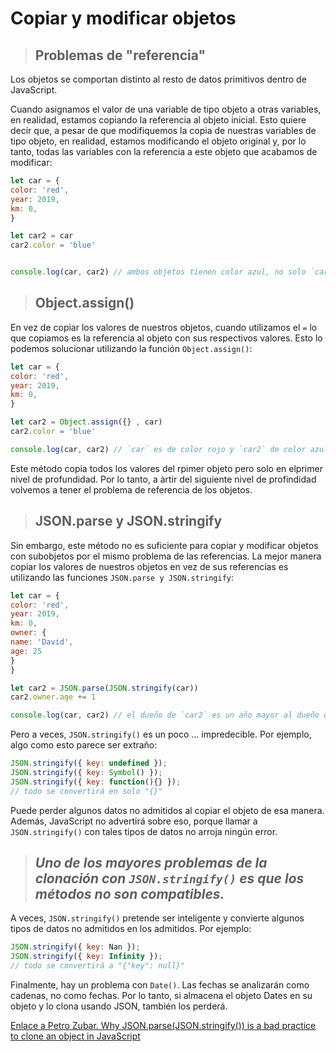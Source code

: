 # Copiar y modificar objetos

>## Problemas de "referencia"

Los objetos se comportan distinto al resto de datos primitivos dentro de JavaScript.

Cuando asignamos el valor de una variable de tipo objeto a otras variables, en realidad, estamos copiando la referencia al objeto inicial. Esto quiere decir que, a pesar de que modifiquemos la copia de nuestras variables de tipo objeto, en realidad, estamos modificando el objeto original y, por lo tanto, todas las variables con la referencia a este objeto que acabamos de modificar:

```javascript
let car = {
color: 'red',
year: 2019,
km: 0,
}

let car2 = car
car2.color = 'blue'


console.log(car, car2) // ambos objetos tienen color azul, no solo `car2`
```

>## Object.assign()

En vez de copiar los valores de nuestros objetos, cuando utilizamos el `=` lo que copiamos es la referencia al objeto con sus respectivos valores. Esto lo podemos solucionar utilizando la función `Object.assign()`:

```javascript
let car = {
color: 'red',
year: 2019,
km: 0,
}

let car2 = Object.assign({} , car)
car2.color = 'blue'

console.log(car, car2) // `car` es de color rojo y `car2` de color azul
```

Este método copia todos los valores del rpimer objeto pero solo en elprimer nivel de profundidad. Por lo tanto, a àrtir del siguiente nivel de profindidad volvemos a tener el problema de referencia de los objetos.

>## JSON.parse y JSON.stringify

Sin embargo, este método no es suficiente para copiar y modificar objetos con subobjetos por el mismo problema de las referencias. La mejor manera copiar los valores de nuestros objetos en vez de sus referencias es utilizando las funciones `JSON.parse y JSON.stringify`:

```javascript
let car = {
color: 'red',
year: 2019,
km: 0,
owner: {
name: 'David',
age: 25
}
}

let car2 = JSON.parse(JSON.stringify(car))
car2.owner.age += 1

console.log(car, car2) // el dueño de `car2` es un año mayor al dueño de `car`
```

Pero a veces, `JSON.stringify()` es un poco ... impredecible. Por ejemplo, algo como esto parece ser extraño:

```javascript
JSON.stringify({ key: undefined });
JSON.stringify({ key: Symbol() });
JSON.stringify({ key: function(){} });
// todo se convertirá en solo "{}"
```

Puede perder algunos datos no admitidos al copiar el objeto de esa manera. Además, JavaScript no advertirá sobre eso, porque llamar a `JSON.stringify()` con tales tipos de datos no arroja ningún error.

>## *Uno de los mayores problemas de la clonación con `JSON.stringify()` es que los **métodos** no son compatibles.*

A veces, `JSON.stringify()` pretende ser inteligente y convierte algunos tipos de datos no admitidos en los admitidos. Por ejemplo:

```javascript
JSON.stringify({ key: Nan });
JSON.stringify({ key: Infinity });
// todo se convertirá a "{"key": null}"
```

Finalmente, hay un problema con `Date()`. Las fechas se analizarán como cadenas, no como fechas. Por lo tanto, si almacena el objeto Dates en su objeto y lo clona usando JSON, también los perderá.

[Enlace a Petro Zubar. Why JSON.parse(JSON.stringify()) is a bad practice to clone an object in JavaScript](https://medium.com/@pmzubar/why-json-parse-json-stringify-is-a-bad-practice-to-clone-an-object-in-javascript-b28ac5e36521)
